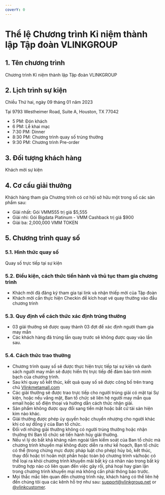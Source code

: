 ```yaml
---
coverY: 0
---
```


# Thể lệ Chương trình Kỉ niệm thành lập Tập đoàn VLINKGROUP

## 1. Tên chương trình

Chương trình Kỉ niệm thành lập Tập đoàn VLINKGROUP

## 2. Lịch trình sự kiện

Chiều Thứ hai, ngày 09 tháng 01 năm 2023

Tại 9793 Westheimer Road, Suite A, Houston, TX 77042

* 5 PM: Đón khách
* 6 PM: Lễ khai mạc
* 7:30 PM: Dinner
* 8:30 PM: Chương trình quay số trúng thưởng
* 9:30 PM: Chương trình Pre-order

## 3. Đối tượng khách hàng

Khách mời sự kiện

## 4. Cơ cấu giải thưởng

Khách hàng tham gia Chương trình có cơ hội sở hữu một trong số các sản phẩm sau:

* Giải nhất: Gói VMM555 trị giá $5,555
* Giải nhì: Gói Bigdata Platinum - VMM Cashback trị giá $900
* Giải ba: 2,000,000 VMM TOKEN

## 5. Chương trình quay số

### &#x20;5.1. Hình thức quay số

&#x20; Quay số trực tiếp tại sự kiện

### &#x20;5.2. Điều kiện, cách thức tiến hành và thủ tục tham gia chương trình

* Khách mời đã đăng ký tham gia tại link và nhận thiếp mời của Tập đoàn
* Khách mời cần thực hiện Checkin để kích hoạt vé quay thưởng vào đầu chương trình

### &#x20;5.3. Quy định về cách thức xác định trúng thưởng

* 03 giải thưởng sẽ được quay thành 03 đợt để xác định người tham gia may mắn
* Các khách hàng đã trúng lần quay trước sẽ không được quay vào lần sau.

### &#x20;5.4. Cách thức trao thưởng

* Chương trình quay số sẽ được thực hiện trực tiếp tại sự kiện và danh sách người may mắn sẽ được hiển thị trực tiếp để đảm bảo tính minh bạch của chương trình.
* Sau khi quay số kết thúc, kết quả quay số sẽ được công bố trên trang chủ [Vlinkmetamall.com](http://vlinkmetamall.com)
* Các giải thưởng sẽ được trao trực tiếp cho người trúng giải có mặt tại Sự kiện, hoặc nếu vắng mặt, Ban tổ chức sẽ liên hệ người may mắn qua email hoặc số điện thoại và hướng dẫn cách thức nhận giải.
* Sản phẩm không được quy đổi sang tiền mặt hoặc bất cứ tài sản hiện kim nào khác.
* Giải thưởng được phép ủy quyền hoặc chuyển nhượng cho người khác khi có sự đồng ý của Ban tổ chức.
* Đối với những giải thưởng không có người trúng thưởng hoặc nhận thưởng thì Ban tổ chức sẽ tiến hành hủy giải thưởng.
* Nếu vì lý do bất khả kháng nằm ngoài tầm kiểm soát của Ban tổ chức mà chương trình khuyến mại không được diễn ra như kế hoạch, Ban tổ chức có thể (trong chừng mực được pháp luật cho phép) hủy bỏ, kết thúc, thay đổi hoặc trì hoãn một phần hoặc toàn bộ chương trình và/hoặc có thể loại ra khỏi chương trình khuyến mãi bất kỳ cá nhân nào trong bất kỳ trường hợp nào có liên quan đến việc gây rối, phá hoại hay gian lận trong chương trình khuyến mại mà không cần phải thông báo trước.
* Mọi thắc mắc liên quan đến chương trình này, khách hàng có thể liên hệ đến chúng tôi qua các kênh hỗ trợ như sau: [support@vlinkgroup.net](mailto:support@vlinkgroup.net) or [@vlinkcustomer](https://t.me/vlinkcustomer).



&#x20;  &#x20;
